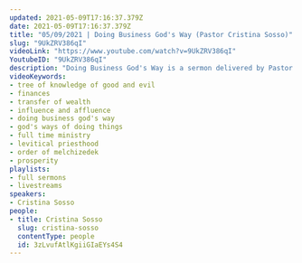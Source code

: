 ```yaml
---
updated: 2021-05-09T17:16:37.379Z
date: 2021-05-09T17:16:37.379Z
title: "05/09/2021 | Doing Business God's Way (Pastor Cristina Sosso)"
slug: "9UkZRV386qI"
videoLink: "https://www.youtube.com/watch?v=9UkZRV386qI"
YoutubeID: "9UkZRV386qI"
description: "Doing Business God's Way is a sermon delivered by Pastor Cristina Sosso on May 9th, 2021 at Freedom Fellowship Church International."
videoKeywords:
- tree of knowledge of good and evil
- finances
- transfer of wealth
- influence and affluence
- doing business god's way
- god's ways of doing things
- full time ministry
- levitical priesthood
- order of melchizedek 
- prosperity
playlists:
- full sermons
- livestreams
speakers:
- Cristina Sosso
people:
- title: Cristina Sosso
  slug: cristina-sosso
  contentType: people
  id: 3zLvufAtlKgiiGIaEYs4S4
---
```

